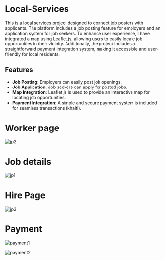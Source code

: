 # Local-Services


This is a local services project designed to connect job posters with applicants. The platform includes a job posting feature for employers and an application system for job seekers. To enhance user experience, I have integrated a map using Leaflet.js, allowing users to easily locate job opportunities in their vicinity. Additionally, the project includes a straightforward payment integration system, making it accessible and user-friendly for local residents.

## Features

- **Job Posting**: Employers can easily post job openings.
- **Job Application**: Job seekers can apply for posted jobs.
- **Map Integration**: Leaflet.js is used to provide an interactive map for locating job opportunities.
- **Payment Integration**: A simple and secure payment system is included for seamless transactions (khalti).




# Worker page

![jp2](https://github.com/user-attachments/assets/634a6047-1251-4385-97fe-3d27a0734fca)




# Job details

![jp1](https://github.com/user-attachments/assets/74d2c52a-5089-4090-84de-e429341b801c)




# Hire Page

![jp3](https://github.com/user-attachments/assets/e92b1448-db28-41fb-b8db-80885a915b1d)




# Payment

![payment1](https://github.com/user-attachments/assets/fd1fc5a0-eefe-4d1c-80b5-70b9e0a7f3c8)


![payment2](https://github.com/user-attachments/assets/4f5689a0-2f50-4446-9751-3586b04cf11b)




